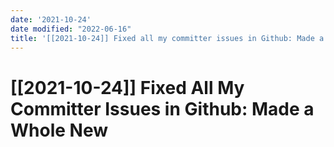```yaml
---
date: '2021-10-24'
date modified: "2022-06-16"
title: '[[2021-10-24]] Fixed all my committer issues in Github: Made a whole new'
---
```


# [[2021-10-24]] Fixed All My Committer Issues in Github: Made a Whole New
